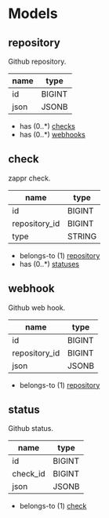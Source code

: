 # Models

## repository

Github repository.

|name          |type   |
|--------------|-------|
|id            |BIGINT |
|json          |JSONB  |

* has (0..*) [checks](#check)
* has (0..*) [webhooks](#webhook)

## check

zappr check.

|name          |type   |
|--------------|-------|
|id            |BIGINT |
|repository_id |BIGINT |
|type          |STRING |

* belongs-to (1) [repository](#repository)
* has (0..*) [statuses](#status)

## webhook

Github web hook.

|name          |type   |
|--------------|-------|
|id            |BIGINT |
|repository_id |BIGINT |
|json          |JSONB  |

* belongs-to (1) [repository](#repository)

## status

Github status.

|name          |type   |
|--------------|-------|
|id            |BIGINT |
|check_id      |BIGINT |
|json          |JSONB  |

* belongs-to (1) [check](#check)
